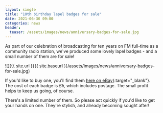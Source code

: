 ```yaml
---
layout: single
title: "10th birthday lapel badges for sale"
date: 2021-06-30 09:00
categories: news
header:
  teaser: /assets/images/news/anniversary-badges-for-sale.jpg
---
```

As part of our celebration of broadcasting for ten years on FM full-time as a community radio station, we've produced some lovely lapel badges - and a small number of them are for sale! 

![]({{ site.url }}{{ site.baseurl }}/assets/images/news/anniversary-badges-for-sale.jpg)

If you'd like to buy one, you'll find them [here on eBay](https://www.ebay.co.uk/itm/194220930361){:target="_blank"}. The cost of each badge is £5, which includes postage. The small profit helps to keep us going, of course. 

There's a limited number of them. So please act quickly if you'd like to get your hands on one. They're stylish, and already becoming sought after! 